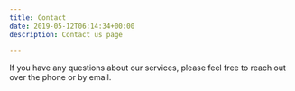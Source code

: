 ```yaml
---
title: Contact
date: 2019-05-12T06:14:34+00:00
description: Contact us page

---
```

If you have any questions about our services, please feel free to reach out over the phone or by email.
